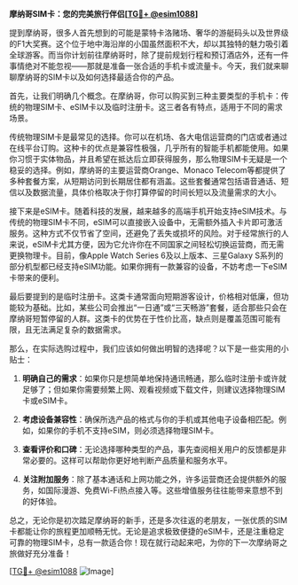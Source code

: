 **摩纳哥SIM卡：您的完美旅行伴侣[[TG💪+ @esim1088](https://t.me/s/esim1088)]**

提到摩纳哥，很多人首先想到的可能是蒙特卡洛赌场、奢华的游艇码头以及世界级的F1大奖赛。这个位于地中海沿岸的小国虽然面积不大，却以其独特的魅力吸引着全球游客。而当你计划前往摩纳哥时，除了提前规划行程和预订酒店外，还有一件事情绝对不能忽视——那就是准备一张合适的手机卡或流量卡。今天，我们就来聊聊摩纳哥的SIM卡以及如何选择最适合你的产品。

首先，让我们明确几个概念。在摩纳哥，你可以购买到三种主要类型的手机卡：传统的物理SIM卡、eSIM卡以及临时注册卡。这三者各有特点，适用于不同的需求场景。

传统物理SIM卡是最常见的选择。你可以在机场、各大电信运营商的门店或者通过在线平台订购。这种卡的优点是兼容性极强，几乎所有的智能手机都能使用。如果你习惯于实体物品，并且希望在抵达后立即获得服务，那么物理SIM卡无疑是一个稳妥的选择。例如，摩纳哥的主要运营商Orange、Monaco Telecom等都提供了多种套餐方案，从短期访问到长期居住都有涵盖。这些套餐通常包括语音通话、短信以及数据流量，具体价格取决于你打算停留的时间长短以及流量需求的大小。

接下来是eSIM卡。随着科技的发展，越来越多的高端手机开始支持eSIM技术。与传统的物理SIM卡不同，eSIM可以直接嵌入设备中，无需额外插入卡片即可激活服务。这种方式不仅节省了空间，还避免了丢失或损坏的风险。对于经常旅行的人来说，eSIM卡尤其方便，因为它允许你在不同国家之间轻松切换运营商，而无需更换物理卡。目前，像Apple Watch Series 6及以上版本、三星Galaxy S系列的部分机型都已经支持eSIM功能。如果你拥有一款兼容的设备，不妨考虑一下eSIM卡带来的便利。

最后要提到的是临时注册卡。这类卡通常面向短期游客设计，价格相对低廉，但功能较为基础。比如，某些公司会推出“一日通”或“三天畅游”套餐，适合那些只会在摩纳哥短暂停留的人群。这类卡的优势在于性价比高，缺点则是覆盖范围可能有限，且无法满足复杂的数据需求。

那么，在实际选购过程中，我们应该如何做出明智的选择呢？以下是一些实用的小贴士：

1. **明确自己的需求**：如果你只是想简单地保持通讯畅通，那么临时注册卡或许就足够了；但如果你需要频繁上网、观看视频或下载文件，则建议选择物理SIM卡或eSIM卡。
   
2. **考虑设备兼容性**：确保所选产品的格式与你的手机或其他电子设备相匹配。例如，如果你的手机不支持eSIM，则必须选择物理SIM卡。

3. **查看评价和口碑**：无论选择哪种类型的产品，事先查阅相关用户的反馈都是非常必要的。这样可以帮助你更好地判断产品质量和服务水平。

4. **关注附加服务**：除了基本通话和上网功能之外，许多运营商还会提供额外的服务，如国际漫游、免费Wi-Fi热点接入等。这些增值服务往往能带来意想不到的好体验。

总之，无论你是初次踏足摩纳哥的新手，还是多次往返的老朋友，一张优质的SIM卡都能让你的旅程更加顺畅无忧。无论是追求极致便捷的eSIM卡，还是注重稳定可靠的物理SIM卡，总有一款适合你！现在就行动起来吧，为你的下一次摩纳哥之旅做好充分准备！

[[TG💪+ @esim1088](https://t.me/s/esim1088) ![Image](https://i.postimg.cc/4NQfJmqS/Snipaste-2025-05-13-00-14-12.png)]